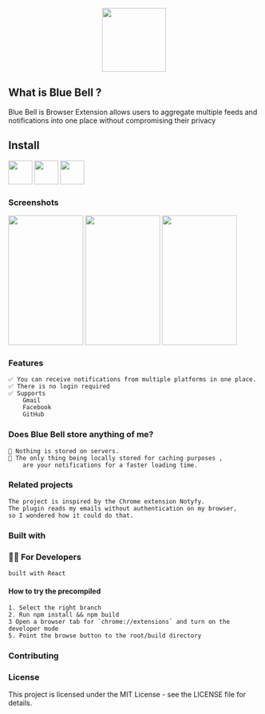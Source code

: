 
<p align="center">
<a href="https://chrome.google.com/webstore/detail/octo-linker/jlmafbaeoofdegohdhinkhilhclaklkp"><img src="https://raw.githubusercontent.com/midhunz/blue-bell-notifier/master/public/img/notification-bell-128.png" width="128"/></a
</p>

## What is Blue Bell ?

Blue Bell is Browser Extension allows users to aggregate multiple feeds and notifications into one place without compromising their privacy

## Install

<a href="https://chrome.google.com/webstore/detail/octolinker/jlmafbaeoofdegohdhinkhilhclaklkp"><img src="https://raw.githubusercontent.com/alrra/browser-logos/master/src/chrome/chrome_128x128.png" width="48" /></a>
<a href="https://addons.mozilla.org/en-US/firefox/addon/octolinker/"><img src="https://raw.githubusercontent.com/alrra/browser-logos/master/src/firefox/firefox_128x128.png" width="48" /></a>
<a href="https://apps.apple.com/app/octolinker/id1549308269"><img src="https://raw.githubusercontent.com/alrra/browser-logos/master/src/safari/safari_128x128.png" width="48" /></a>

### Screenshots 

<p float="left">
  <img src="https://github.com/midhunz/blue-bell-notifier/blob/master/screenshots/1.png?raw=true" width="150" height ="260"/>
  <img src="https://github.com/midhunz/blue-bell-notifier/blob/master/screenshots/2.png?raw=true" width="150" height ="260"/> 
  <img src="https://github.com/midhunz/blue-bell-notifier/blob/master/screenshots/3.png?raw=true" width="150" height ="260"/>
</p>

### **Features**

    ✅ You can receive notifications from multiple platforms in one place.
    ✅ There is no login required
    ✅ Supports 
        Gmail
        Facebook
        GitHub


### Does Blue Bell store anything of me?
    🔅 Nothing is stored on servers.
    🔅 The only thing being locally stored for caching purposes ,
        are your notifications for a faster loading time.
    

### Related projects

    The project is inspired by the Chrome extension Notyfy.
    The plugin reads my emails without authentication on my browser,
    so I wondered how it could do that. 

### Built with

### 👩‍💻 For Developers
    built with React

#### How to try the precompiled

    1. Select the right branch 
    2. Run npm install && npm build 
    3 Open a browser tab for `chrome://extensions` and turn on the developer mode
    5. Point the browse button to the root/build directory

### Contributing

### License

This project is licensed under the MIT License - see the LICENSE file for details.
